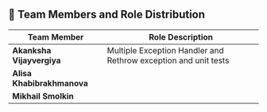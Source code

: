 ## 👥 Team Members and Role Distribution  

| Team Member | Role Description |
|--------------|------------------|
| **Akanksha Vijayvergiya** | Multiple Exception Handler and Rethrow exception and unit tests |
| **Alisa Khabibrakhmanova** |  |
| **Mikhail Smolkin** |  |
